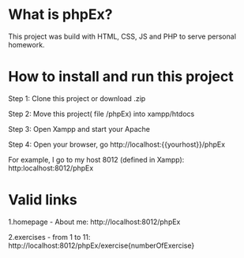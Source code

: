 # What is phpEx?


This project was build with HTML, CSS, JS and PHP to serve personal homework.

# How to install and run this project


Step 1: Clone this project or download .zip 

Step 2: Move this project( file /phpEx) into xampp/htdocs 

Step 3: Open Xampp and start your Apache 

Step 4: Open your browser, go http://localhost:{{yourhost}}/phpEx 

For example, I go to my host 8012 (defined in Xampp): http:localhost:8012/phpEx

# Valid links

1.homepage - About me: http://localhost:8012/phpEx

2.exercises - from 1 to 11: http://localhost:8012/phpEx/exercise{numberOfExercise}
